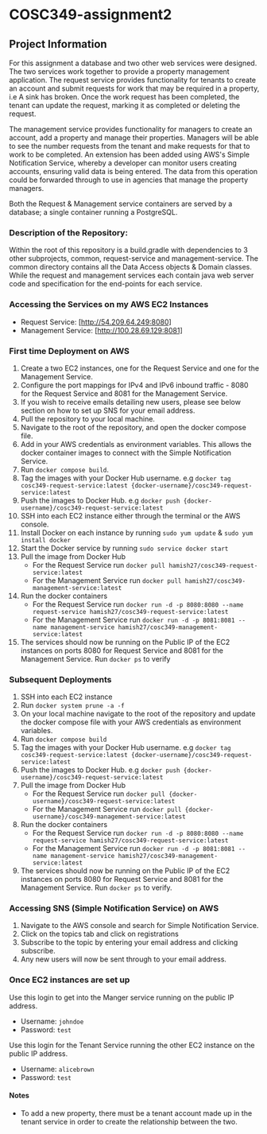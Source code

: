 # COSC349-assignment2

## Project Information
For this assignment a database and two other web services were designed. 
The two services work together to provide a property management application. 
The request service provides functionality for tenants to create an account and submit requests for work that may be required in a property, i.e A sink has broken.
Once the work request has been completed, the tenant can update the request, marking it as completed or deleting the request.

The management service provides functionality for managers to create an account, add a property and manage their properties.
Managers will be able to see the number requests from the tenant and make requests for that to work to be completed.
An extension has been added using AWS's Simple Notification Service, whereby a developer can monitor users creating accounts, ensuring valid data is being entered. The data from this operation could be forwarded through to use in agencies that manage the property managers.

Both the Request & Management service containers are served by a database; a single container running a PostgreSQL.

### Description of the Repository:
Within the root of this repository is a build.gradle with dependencies to 3 other subprojects, common, request-service and management-service. 
The common directory contains all the Data Access objects & Domain classes. 
While the request and management services each contain java web server code and specification for the end-points for each service.

### Accessing the Services on my AWS EC2 Instances
- Request Service: [http://54.209.64.249:8080]
- Management Service: [http://100.28.69.129:8081]

### First time Deployment on AWS
1. Create a two EC2 instances, one for the Request Service and one for the Management Service.
2. Configure the port mappings for IPv4 and IPv6 inbound traffic - 8080 for the Request Service and 8081 for the Management Service.
3. If you wish to receive emails detailing new users, please see below section on how to set up SNS for your email address.
4. Pull the repository to your local machine. 
5. Navigate to the root of the repository, and open the docker compose file. 
6. Add in your AWS credentials as environment variables. This allows the docker container images to connect with the Simple Notification Service.
7. Run `docker compose build`. 
8. Tag the images with your Docker Hub username. e.g `docker tag cosc349-request-service:latest {docker-username}/cosc349-request-service:latest`
9. Push the images to Docker Hub. e.g `docker push {docker-username}/cosc349-request-service:latest`
10. SSH into each EC2 instance either through the terminal or the AWS console.
11. Install Docker on each instance by running `sudo yum update` & `sudo yum install docker`
12. Start the Docker service by running `sudo service docker start`
13. Pull the image from Docker Hub
     - For the Request Service run `docker pull hamish27/cosc349-request-service:latest`
     - For the Management Service run `docker pull hamish27/cosc349-management-service:latest`
14. Run the docker containers
     - For the Request Service run `docker run -d -p 8080:8080 --name request-service hamish27/cosc349-request-service:latest`
     - For the Management Service run `docker run -d -p 8081:8081 --name management-service hamish27/cosc349-management-service:latest`
15. The services should now be running on the Public IP of the EC2 instances on ports 8080 for Request Service and 8081 for the Management Service. Run `docker ps` to verify

### Subsequent Deployments
1. SSH into each EC2 instance 
2. Run `docker system prune -a -f`
3. On your local machine navigate to the root of the repository and update the docker compose file with your AWS credentials as environment variables.
4. Run `docker compose build`
5. Tag the images with your Docker Hub username. e.g `docker tag cosc349-request-service:latest {docker-username}/cosc349-request-service:latest`
6. Push the images to Docker Hub. e.g `docker push {docker-username}/cosc349-request-service:latest`
7. Pull the image from Docker Hub
    - For the Request Service run `docker pull {docker-username}/cosc349-request-service:latest`
    - For the Management Service run `docker pull {docker-username}/cosc349-management-service:latest`
8. Run the docker containers
    - For the Request Service run `docker run -d -p 8080:8080 --name request-service hamish27/cosc349-request-service:latest`
    - For the Management Service run `docker run -d -p 8081:8081 --name management-service hamish27/cosc349-management-service:latest`
9. The services should now be running on the Public IP of the EC2 instances on ports 8080 for Request Service and 8081 for the Management Service. Run `docker ps` to verify.


### Accessing SNS (Simple Notification Service) on AWS
1. Navigate to the AWS console and search for Simple Notification Service.
2. Click on the topics tab and click on registrations 
3. Subscribe to the topic by entering your email address and clicking subscribe.
4. Any new users will now be sent through to your email address.

### Once EC2 instances are set up

Use this login to get into the Manger service running on the public IP address.
* Username: `johndoe`
* Password: `test`

Use this login for the Tenant Service running the other EC2 instance on the public IP address.
* Username: `alicebrown`
* Password: `test`


#### Notes

* To add a new property, there must be a tenant account made up in the tenant service in order to create the relationship between the two.



